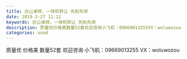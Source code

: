 ```yaml
---
title: 办公桌椅，一体机转让 先到先得
date: 2019-3-27 11:12
keywords: 办公桌椅，一体机转让 先到先得
description: 质量优价格美数量52套欢迎咨询小飞机：09669013255VX：woluwozou
categories: used
---
```

<td class="t_f" id="postmessage_3317473">

质量优 价格美 数量52套 欢迎咨询 小飞机：09669013255 VX：woluwozou</td>
